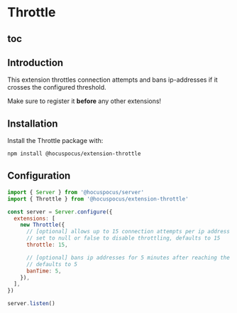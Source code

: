 # Throttle

## toc

## Introduction

This extension throttles connection attempts and bans ip-addresses if it crosses the configured threshold.

Make sure to register it **before** any other extensions!

## Installation

Install the Throttle package with:

```bash
npm install @hocuspocus/extension-throttle
```

## Configuration

```js
import { Server } from '@hocuspocus/server'
import { Throttle } from '@hocuspocus/extension-throttle'

const server = Server.configure({
  extensions: [
    new Throttle({
      // [optional] allows up to 15 connection attempts per ip address per minute.
      // set to null or false to disable throttling, defaults to 15
      throttle: 15,

      // [optional] bans ip addresses for 5 minutes after reaching the threshold
      // defaults to 5
      banTime: 5,
    }),
  ],
})

server.listen()
```

